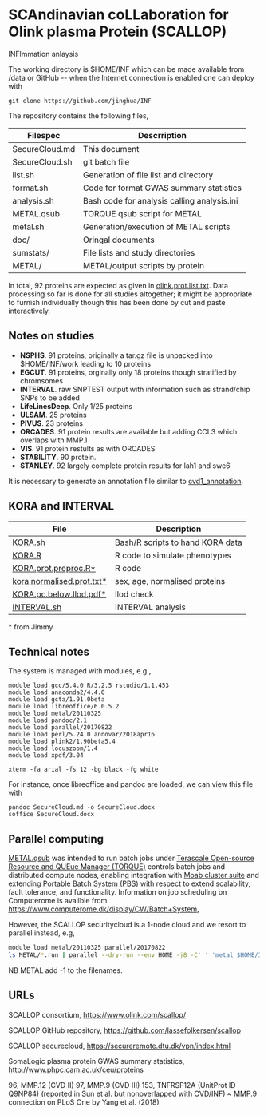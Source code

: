 # SCAndinavian coLLaboration for Olink plasma Protein (SCALLOP)

INFlmmation anlaysis

The working directory is \$HOME/INF which can be made available from
/data or GitHub -- when the Internet connection is enabled one can deploy
with

``` {.bash}
git clone https://github.com/jinghua/INF
```

The repository contains the following files,

Filespec     | Descrription
-------------|-----------------------------------------
SecureCloud.md    | This document
SecureCloud.sh    | git batch file
list.sh      | Generation of file list and directory
format.sh    | Code for format GWAS summary statistics
analysis.sh  | Bash code for analysis calling analysis.ini
METAL.qsub   | TORQUE qsub script for METAL
metal.sh     | Generation/execution of METAL scripts
doc/         | Oringal documents
sumstats/    | File lists and study directories
METAL/       | METAL/output scripts by protein

In total, 92 proteins are expected as given in
[olink.prot.list.txt](doc/olink.prot.list.txt). Data processing so far
is done for all studies altogether; it might be appropriate to furnish
individually though this has been done by cut and paste interactively.

## Notes on studies

-   **NSPHS**. 91 proteins, originally a tar.gz file is unpacked into \$HOME/INF/work leading to 10 proteins
-   **EGCUT**. 91 proteins, orginally only 18 proteins though stratified by chromsomes
-   **INTERVAL**. raw SNPTEST output with information such as strand/chip SNPs to be added
-   **LifeLinesDeep**. Only 1/25 proteins
-   **ULSAM**. 25 proteins
-   **PIVUS**. 23 proteins
-   **ORCADES**. 91 protein results are available but adding CCL3 which overlaps with MMP.1
-   **VIS**. 91 protein restults as with ORCADES
-   **STABILITY**. 90 protein.
-   **STANLEY**. 92 largely complete protein results for lah1 and swe6

It is necessary to generate an annotation file similar to [cvd1\_annotation](doc/cvd1_annotation).

## KORA and INTERVAL

File | Description
-----|-------------------------------------------------------------
[KORA.sh](files/KORA.sh) | Bash/R scripts to hand KORA data
[KORA.R](files/KORA.R) | R code to simulate phenotypes
[KORA.prot.preproc.R*](doc/KORA.prot.preproc.R) | R code
[kora.normalised.prot.txt*](doc/kora.normalised.prot.txt) | sex, age, normalised proteins
[KORA.pc.below.llod.pdf*](doc/KORA.pc.below.llod.pdf) | llod check
[INTERVAL.sh](files/INTERVAL.sh) | INTERVAL analysis

\* from Jimmy

## Technical notes

The system is managed with modules, e.g.,

``` {.bash}
module load gcc/5.4.0 R/3.2.5 rstudio/1.1.453
module load anaconda2/4.4.0
module load gcta/1.91.0beta
module load libreoffice/6.0.5.2
module load metal/20110325
module load pandoc/2.1
module load parallel/20170822
module load perl/5.24.0 annovar/2018apr16
module load plink2/1.90beta5.4
module load locuszoom/1.4
module load xpdf/3.04

xterm -fa arial -fs 12 -bg black -fg white
```

For instance, once libreoffice and pandoc are loaded, we can view this file with

``` {.bash}
pandoc SecureCloud.md -o SecureCloud.docx
soffice SecureCloud.docx
```

## Parallel computing

[METAL.qsub](METAL.qsub) was intended to run batch jobs under [Terascale Open-source
Resource and QUEue Manager (TORQUE)](https://en.wikipedia.org/wiki/TORQUE) controls batch jobs and
distributed compute nodes, enabling integration with [Moab cluster
suite](https://en.wikipedia.org/wiki/Moab_Cluster_Suite) and extending
[Portable Batch System (PBS)](https://en.wikipedia.org/wiki/Portable_Batch_System) with respect
to extend scalability, fault tolerance, and functionality. Information on
job scheduling on Computerome is availble from https://www.computerome.dk/display/CW/Batch+System,

However, the SCALLOP securitycloud is a 1-node cloud and we resort to
parallel instead, e.g,

```bash
module load metal/20110325 parallel/20170822
ls METAL/*.run | parallel --dry-run --env HOME -j8 -C' ' 'metal $HOME/INF/{}'
```
NB METAL add -1 to the filenames.

## URLs

SCALLOP consortium, https://www.olink.com/scallop/

SCALLOP GitHub repository, https://github.com/lassefolkersen/scallop

SCALLOP securecloud, https://secureremote.dtu.dk/vpn/index.html

SomaLogic plasma protein GWAS summary statistics, http://www.phpc.cam.ac.uk/ceu/proteins

96, MMP.12 (CVD II)
97, MMP.9 (CVD III)
153, TNFRSF12A (UnitProt ID Q9NP84) (reported in Sun et al. but nonoverlapped with CVD/INF)
     ~ MMP.9 connection on PLoS One by Yang et al. (2018)
